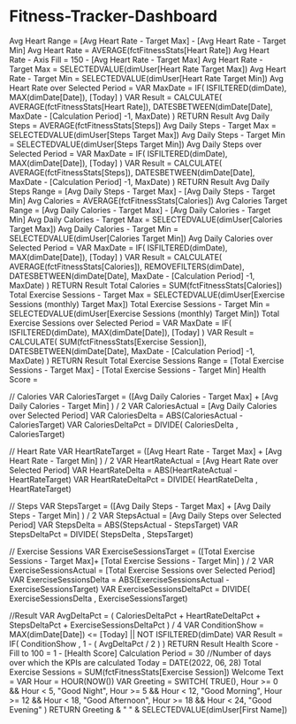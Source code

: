 # Fitness-Tracker-Dashboard
Avg Heart Range = [Avg Heart Rate - Target Max] - [Avg Heart Rate - Target Min]
Avg Heart Rate = AVERAGE(fctFitnessStats[Heart Rate])
Avg Heart Rate - Axis Fill = 150 - [Avg Heart Rate - Target Max]
Avg Heart Rate - Target Max = SELECTEDVALUE(dimUser[Heart Rate Target Max])
Avg Heart Rate - Target Min = SELECTEDVALUE(dimUser[Heart Rate Target Min])
Avg Heart Rate over Selected Period = 
VAR MaxDate = 
IF(
    ISFILTERED(dimDate),
    MAX(dimDate[Date]),
    [Today]
)
VAR Result =
    CALCULATE(
        AVERAGE(fctFitnessStats[Heart Rate]),
        DATESBETWEEN(dimDate[Date], MaxDate - [Calculation Period] -1, MaxDate)
    )
RETURN
Result
Avg Daily Steps = AVERAGE(fctFitnessStats[Steps])
Avg Daily Steps - Target Max = SELECTEDVALUE(dimUser[Steps Target Max])
Avg Daily Steps - Target Min = SELECTEDVALUE(dimUser[Steps Target Min])
Avg Daily Steps over Selected Period = 
VAR MaxDate = 
IF(
    ISFILTERED(dimDate),
    MAX(dimDate[Date]),
    [Today]
)
VAR Result =
    CALCULATE(
        AVERAGE(fctFitnessStats[Steps]),
        DATESBETWEEN(dimDate[Date], MaxDate - [Calculation Period] -1, MaxDate)
    )
RETURN
Result
Avg Daily Steps Range = [Avg Daily Steps - Target Max] - [Avg Daily Steps - Target Min]
Avg Calories = AVERAGE(fctFitnessStats[Calories])
Avg Calories Target Range = [Avg Daily Calories - Target Max] - [Avg Daily Calories - Target Min] 
Avg Daily Calories - Target Max = SELECTEDVALUE(dimUser[Calories Target Max])
Avg Daily Calories - Target Min = SELECTEDVALUE(dimUser[Calories Target Min])
Avg Daily Calories over Selected Period = 
VAR MaxDate = 
IF(
    ISFILTERED(dimDate),
    MAX(dimDate[Date]),
    [Today]
)
VAR Result =
    CALCULATE(
        AVERAGE(fctFitnessStats[Calories]),
        REMOVEFILTERS(dimDate),
        DATESBETWEEN(dimDate[Date], MaxDate - [Calculation Period] -1, MaxDate)
    )
RETURN
Result
Total Calories = SUM(fctFitnessStats[Calories])
Total Exercise Sessions - Target Max = SELECTEDVALUE(dimUser[Exercise Sessions (monthly) Target Max])
Total Exercise Sessions - Target Min = SELECTEDVALUE(dimUser[Exercise Sessions (monthly) Target Min])
Total Exercise Sessions over Selected Period = 
VAR MaxDate = 
IF(
    ISFILTERED(dimDate),
    MAX(dimDate[Date]),
    [Today]
)
VAR Result =
    CALCULATE(
        SUM(fctFitnessStats[Exercise Session]),
        DATESBETWEEN(dimDate[Date], MaxDate - [Calculation Period] -1, MaxDate)
    )
RETURN
Result
Total Exercise Sessions Range = [Total Exercise Sessions - Target Max] - [Total Exercise Sessions - Target Min]
Health Score = 

// Calories
VAR CaloriesTarget = ([Avg Daily Calories - Target Max] + [Avg Daily Calories - Target Min] ) / 2
VAR CaloriesActual = [Avg Daily Calories over Selected Period]
VAR CaloriesDelta = ABS(CaloriesActual - CaloriesTarget)
VAR CaloriesDeltaPct = DIVIDE( CaloriesDelta , CaloriesTarget)

// Heart Rate
VAR HeartRateTarget = ([Avg Heart Rate - Target Max] + [Avg Heart Rate - Target Min] ) / 2
VAR HeartRateActual = [Avg Heart Rate over Selected Period]
VAR HeartRateDelta = ABS(HeartRateActual - HeartRateTarget)
VAR HeartRateDeltaPct = DIVIDE( HeartRateDelta , HeartRateTarget)

// Steps
VAR StepsTarget = ([Avg Daily Steps - Target Max] + [Avg Daily Steps - Target Min] ) / 2
VAR StepsActual = [Avg Daily Steps over Selected Period]
VAR StepsDelta = ABS(StepsActual - StepsTarget)
VAR StepsDeltaPct = DIVIDE( StepsDelta , StepsTarget)

// Exercise Sessions
VAR ExerciseSessionsTarget = ([Total Exercise Sessions - Target Max]+ [Total Exercise Sessions - Target Min] ) / 2
VAR ExerciseSessionsActual = [Total Exercise Sessions over Selected Period]
VAR ExerciseSessionsDelta = ABS(ExerciseSessionsActual - ExerciseSessionsTarget)
VAR ExerciseSessionsDeltaPct = DIVIDE( ExerciseSessionsDelta , ExerciseSessionsTarget)

//Result
VAR AvgDeltaPct = ( CaloriesDeltaPct + HeartRateDeltaPct + StepsDeltaPct + ExerciseSessionsDeltaPct ) / 4
VAR ConditionShow = MAX(dimDate[Date]) <= [Today] || NOT ISFILTERED(dimDate)
VAR Result = IF( ConditionShow , 1 - ( AvgDeltaPct / 2 ) )
RETURN
    Result
    Health Score - Fill to 100 = 1 - [Health Score]
    Calculation Period = 30 //Number of days over which the KPIs are calculated
    Today = DATE(2022, 06, 28)
    Total Exercise Sessions = SUM(fctFitnessStats[Exercise Session])
    Welcome Text = 
VAR Hour = HOUR(NOW())
VAR Greeting = 
SWITCH(
    TRUE(),
    Hour >= 0 && Hour < 5, "Good Night",
    Hour >= 5 && Hour < 12, "Good Morning",
    Hour >= 12 && Hour < 18, "Good Afternoon",
    Hour >= 18 && Hour < 24, "Good Evening"
)
RETURN
Greeting & " " & SELECTEDVALUE(dimUser[First Name])

